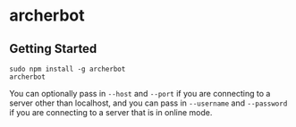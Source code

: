 # archerbot

## Getting Started

```
sudo npm install -g archerbot
archerbot
```

You can optionally pass in `--host` and `--port` if you are connecting to a
server other than localhost, and you can pass in `--username` and `--password` if
you are connecting to a server that is in online mode.
